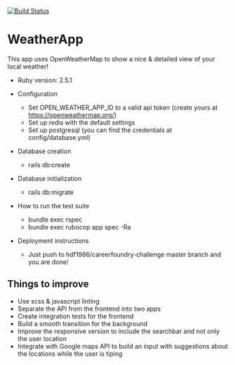 [![Build Status](https://travis-ci.org/hdf1986/careerfoundry-challenge.svg?branch=master)](https://travis-ci.org/hdf1986/careerfoundry-challenge)
# WeatherApp

This app uses OpenWeatherMap to show a nice & detailed view of your local weather!

- Ruby version: 2.5.1

- Configuration
  - Set OPEN_WEATHER_APP_ID to a valid api token (create yours at https://openweathermap.org/)
  - Set up redis with the default settings
  - Set up postgresql (you can find the credentials at config/database.yml)

- Database creation
  - rails db:create

- Database initialization
  - rails db:migrate

- How to run the test suite
  - bundle exec rspec
  - bundle exec rubocop app spec -Ra

- Deployment instructions
  - Just push to hdf1986/careerfoundry-challenge master branch and you are done!

## Things to improve
- Use scss & javascript linting
- Separate the API from the frontend into two apps
- Create integration tests for the frontend
- Build a smooth transition for the background
- Improve the responsive version to include the searchbar and not only the user location
- Integrate with Google maps API to build an input with suggestions about the locations while the user is tiping